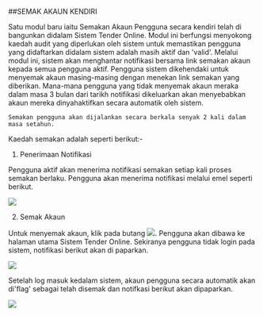 ##SEMAK AKAUN KENDIRI

Satu modul baru iaitu Semakan Akaun Pengguna secara kendiri telah di bangunkan didalam Sistem Tender Online. Modul ini berfungsi menyokong kaedah audit yang diperlukan oleh sistem untuk memastikan pengguna yang didaftarkan didalam sistem adalah masih aktif dan 'valid'. Melalui modul ini, sistem akan menghantar notifikasi bersama link semakan akaun kepada semua pengguna aktif. 
Pengguna sistem dikehendaki untuk menyemak akaun masing-masing dengan menekan link semakan yang diberikan. Mana-mana pengguna yang tidak menyemak akaun meraka dalam masa 3 bulan dari tarikh notifikasi dikeluarkan akan menyebabkan akaun mereka dinyahaktifkan secara automatik oleh sistem.

    Semakan pengguna akan dijalankan secara berkala senyak 2 kali dalam masa setahun. 


Kaedah semakan adalah seperti berikut:-

1) Penerimaan Notifikasi

Pengguna aktif akan menerima notifikasi semakan setiap kali proses semakan berlaku. Pengguna akan menerima notifikasi melalui emel seperti berikut.

![](/docs/public/content/images/akses/notifikasi_semak.png)

2) Semak Akaun

Untuk menyemak akaun, klik pada butang ![](/docs/public/content/images/akses/link_semak.png). Pengguna akan dibawa ke halaman utama Sistem Tender Online. Sekiranya pengguna tidak login pada sistem, notifikasi berikut akan di paparkan. 

![](/docs/public/content/images/akses/daftar_untuk_semak.png)

Setelah log masuk kedalam sistem, akaun pengguna secara automatik akan di'flag' sebagai telah disemak dan notifkasi berikut akan dipaparkan.

![](/docs/public/content/images/akses/akaun_dikemaskini.png)




